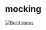 # mocking

[![Build status](https://ci.appveyor.com/api/projects/status/rvxylono3megjr6b?svg=true)](https://ci.appveyor.com/project/Liaksej/mocking)
